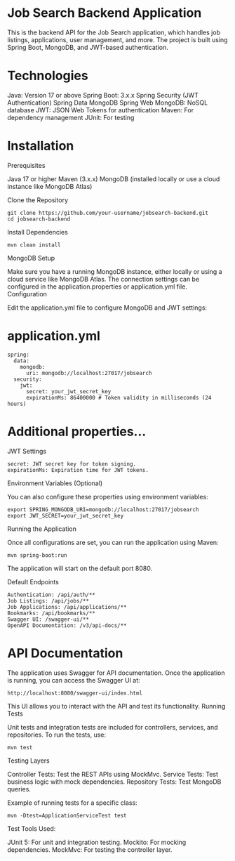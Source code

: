 # Job Search Backend Application

This is the backend API for the Job Search application, which handles job listings, applications, user management, and more. The project is built using Spring Boot, MongoDB, and JWT-based authentication.

# Technologies

Java: Version 17 or above
Spring Boot: 3.x.x
    Spring Security (JWT Authentication)
    Spring Data MongoDB
    Spring Web
MongoDB: NoSQL database
JWT: JSON Web Tokens for authentication
Maven: For dependency management
JUnit: For testing

# Installation
Prerequisites

Java 17 or higher
Maven (3.x.x)
MongoDB (installed locally or use a cloud instance like MongoDB Atlas)

Clone the Repository

    git clone https://github.com/your-username/jobsearch-backend.git
    cd jobsearch-backend

Install Dependencies

    mvn clean install

MongoDB Setup

Make sure you have a running MongoDB instance, either locally or using a cloud service like MongoDB Atlas. The connection settings can be configured in the application.properties or application.yml file.
Configuration

Edit the application.yml file to configure MongoDB and JWT settings:

# application.yml

    spring:
      data:
        mongodb:
          uri: mongodb://localhost:27017/jobsearch
      security:
        jwt:
          secret: your_jwt_secret_key
          expirationMs: 86400000 # Token validity in milliseconds (24 hours)

# Additional properties...

JWT Settings

    secret: JWT secret key for token signing.
    expirationMs: Expiration time for JWT tokens.

Environment Variables (Optional)

You can also configure these properties using environment variables:
    
    export SPRING_MONGODB_URI=mongodb://localhost:27017/jobsearch
    export JWT_SECRET=your_jwt_secret_key

Running the Application

Once all configurations are set, you can run the application using Maven:

    mvn spring-boot:run

The application will start on the default port 8080.

Default Endpoints

    Authentication: /api/auth/**
    Job Listings: /api/jobs/**
    Job Applications: /api/applications/**
    Bookmarks: /api/bookmarks/**
    Swagger UI: /swagger-ui/**
    OpenAPI Documentation: /v3/api-docs/**

# API Documentation

The application uses Swagger for API documentation. Once the application is running, you can access the Swagger UI at:

    http://localhost:8080/swagger-ui/index.html

This UI allows you to interact with the API and test its functionality.
Running Tests

Unit tests and integration tests are included for controllers, services, and repositories. To run the tests, use:

    mvn test

Testing Layers

Controller Tests: Test the REST APIs using MockMvc.
Service Tests: Test business logic with mock dependencies.
Repository Tests: Test MongoDB queries.

Example of running tests for a specific class:

    mvn -Dtest=ApplicationServiceTest test

Test Tools Used:

JUnit 5: For unit and integration testing.
Mockito: For mocking dependencies.
MockMvc: For testing the controller layer.
